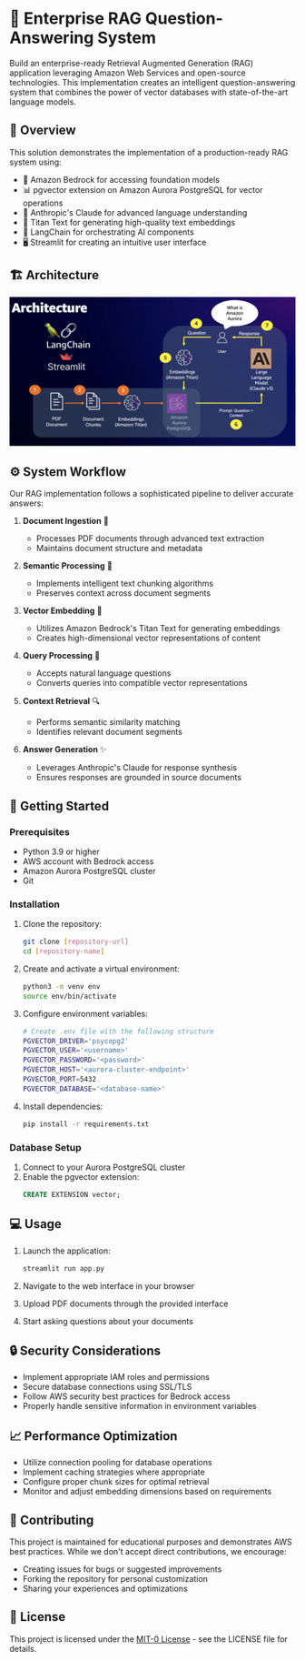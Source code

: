 # 🤖 Enterprise RAG Question-Answering System

Build an enterprise-ready Retrieval Augmented Generation (RAG) application leveraging Amazon Web Services and open-source technologies. This implementation creates an intelligent question-answering system that combines the power of vector databases with state-of-the-art language models.

## 🎯 Overview

This solution demonstrates the implementation of a production-ready RAG system using:

- 🚀 Amazon Bedrock for accessing foundation models
- 📊 pgvector extension on Amazon Aurora PostgreSQL for vector operations
- 🧠 Anthropic's Claude for advanced language understanding
- 💫 Titan Text for generating high-quality text embeddings
- 🔗 LangChain for orchestrating AI components
- 🖥️ Streamlit for creating an intuitive user interface

## 🏗️ Architecture

![Architecture](static/RAG_APG.png)

## ⚙️ System Workflow

Our RAG implementation follows a sophisticated pipeline to deliver accurate answers:

1. **Document Ingestion** 📄
   - Processes PDF documents through advanced text extraction
   - Maintains document structure and metadata

2. **Semantic Processing** 🔄
   - Implements intelligent text chunking algorithms
   - Preserves context across document segments

3. **Vector Embedding** 🎯
   - Utilizes Amazon Bedrock's Titan Text for generating embeddings
   - Creates high-dimensional vector representations of content

4. **Query Processing** 💭
   - Accepts natural language questions
   - Converts queries into compatible vector representations

5. **Context Retrieval** 🔍
   - Performs semantic similarity matching
   - Identifies relevant document segments

6. **Answer Generation** ✨
   - Leverages Anthropic's Claude for response synthesis
   - Ensures responses are grounded in source documents

## 🚀 Getting Started

### Prerequisites

- Python 3.9 or higher
- AWS account with Bedrock access
- Amazon Aurora PostgreSQL cluster
- Git

### Installation

1. Clone the repository:
   ```bash
   git clone [repository-url]
   cd [repository-name]
   ```

2. Create and activate a virtual environment:
   ```bash
   python3 -m venv env
   source env/bin/activate
   ```

3. Configure environment variables:
   ```bash
   # Create .env file with the following structure
   PGVECTOR_DRIVER='psycopg2'
   PGVECTOR_USER='<username>'
   PGVECTOR_PASSWORD='<password>'
   PGVECTOR_HOST='<aurora-cluster-endpoint>'
   PGVECTOR_PORT=5432
   PGVECTOR_DATABASE='<database-name>'
   ```

4. Install dependencies:
   ```bash
   pip install -r requirements.txt
   ```

### Database Setup

1. Connect to your Aurora PostgreSQL cluster
2. Enable the pgvector extension:
   ```sql
   CREATE EXTENSION vector;
   ```

## 💻 Usage

1. Launch the application:
   ```bash
   streamlit run app.py
   ```

2. Navigate to the web interface in your browser
3. Upload PDF documents through the provided interface
4. Start asking questions about your documents

## 🔒 Security Considerations

- Implement appropriate IAM roles and permissions
- Secure database connections using SSL/TLS
- Follow AWS security best practices for Bedrock access
- Properly handle sensitive information in environment variables

## 📈 Performance Optimization

- Utilize connection pooling for database operations
- Implement caching strategies where appropriate
- Configure proper chunk sizes for optimal retrieval
- Monitor and adjust embedding dimensions based on requirements

## 🤝 Contributing

This project is maintained for educational purposes and demonstrates AWS best practices. While we don't accept direct contributions, we encourage:

- Creating issues for bugs or suggested improvements
- Forking the repository for personal customization
- Sharing your experiences and optimizations

## 📝 License

This project is licensed under the [MIT-0 License](https://spdx.org/licenses/MIT-0.html) - see the LICENSE file for details.
